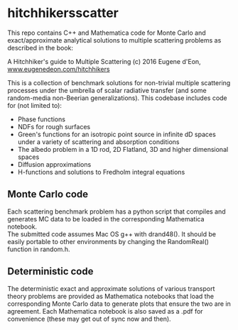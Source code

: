 # hitchhikersscatter

This repo contains C++ and Mathematica code for Monte Carlo and exact/approximate analytical solutions to multiple scattering problems as described in the book:

A Hitchhiker's guide to Multiple Scattering
(c) 2016 Eugene d'Eon, www.eugenedeon.com/hitchhikers

This is a collection of benchmark solutions for non-trivial multiple scattering processes under the umbrella of scalar radiative transfer (and some random-media non-Beerian generalizations).  This codebase includes code for (not limited to):
* Phase functions
* NDFs for rough surfaces
* Green's functions for an isotropic point source in infinite dD spaces under a variety of scattering and absorption conditions
* The albedo problem in a 1D rod, 2D Flatland, 3D and higher dimensional spaces
* Diffusion approximations
* H-functions and solutions to Fredholm integral equations

## Monte Carlo code
Each scattering benchmark problem has a python script that compiles and generates MC data to be loaded in the corresponding Mathematica notebook.  
The submitted code assumes Mac OS g++ with drand48().  It should be easily portable to other environments by changing the RandomReal() function in random.h.

## Deterministic code
The deterministic exact and approximate solutions of various transport theory problems are provided as Mathematica notebooks that load the corresponding Monte Carlo data to generate plots that ensure the two are in agreement.  Each Mathematica notebook is also saved as a .pdf for convenience (these may get out of sync now and then).

